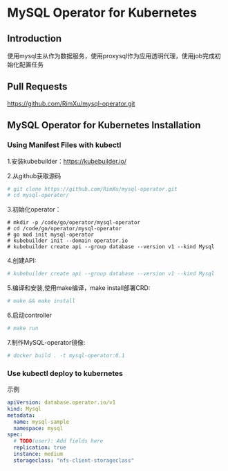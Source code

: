 # MySQL Operator for Kubernetes

## Introduction

使用mysql主从作为数据服务，使用proxysql作为应用透明代理，使用job完成初始化配置任务

## Pull Requests

https://github.com/RimXu/mysql-operator.git

## MySQL Operator for Kubernetes Installation

### Using Manifest Files with kubectl

1.安装kubebuilder：https://kubebuilder.io/ 

2.从github获取源码
```sh
# git clone https://github.com/RimXu/mysql-operator.git
# cd mysql-operator/
```
3.初始化operator：
```
# mkdir -p /code/go/operator/mysql-operator
# cd /code/go/operator/mysql-operator
# go mod init mysql-operator
# kubebuilder init --domain operator.io
# kubebuilder create api --group database --version v1 --kind Mysql
```

4.创建API:
```sh
# kubebuilder create api --group database --version v1 --kind Mysql
```

5.编译和安装,使用make编译，make install部署CRD:
```sh
# make && make install
```

6.启动controller
```sh
# make run
```

7.制作MySQL-operator镜像:
```sh
# docker build . -t mysql-operator:0.1
```

### Use kubectl deploy to kubernetes 
示例
```yaml
apiVersion: database.operator.io/v1
kind: Mysql
metadata:
  name: mysql-sample
  namespace: mysql
spec:
  # TODO(user): Add fields here
  replication: true
  instance: medium
  storageclass: "nfs-client-storageclass"
```



